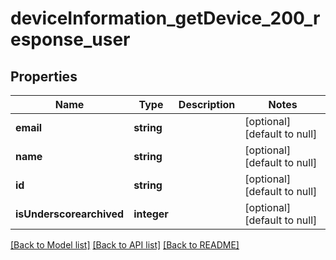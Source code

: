 # deviceInformation_getDevice_200_response_user

## Properties
Name | Type | Description | Notes
------------ | ------------- | ------------- | -------------
**email** | **string** |  | [optional] [default to null]
**name** | **string** |  | [optional] [default to null]
**id** | **string** |  | [optional] [default to null]
**isUnderscorearchived** | **integer** |  | [optional] [default to null]

[[Back to Model list]](../README.md#documentation-for-models) [[Back to API list]](../README.md#documentation-for-api-endpoints) [[Back to README]](../README.md)


